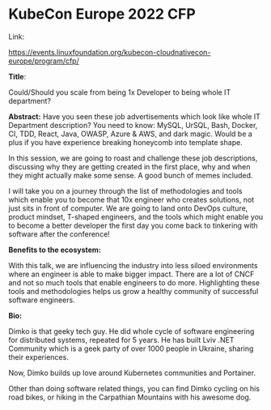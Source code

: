 # KubeCon Europe 2022 CFP

Link:

https://events.linuxfoundation.org/kubecon-cloudnativecon-europe/program/cfp/

**Title**:

Could/Should you scale from being 1x Developer to being whole IT department?

**Abstract:**
Have you seen these job advertisements which look like whole IT Department description? You need to know: MySQL, UrSQL, Bash, Docker, CI, TDD, React, Java, OWASP, Azure & AWS, and dark magic. Would be a plus if you have experience breaking honeycomb into template shape. 

In this session, we are going to roast and challenge these job descriptions, discussing why they are getting created in the first place, why and when they might actually make some sense. A good bunch of memes included.

I will take you on a journey through the list of methodologies and tools which enable you to become that 10x engineer who creates solutions, not just sits in front of computer. We are going to land onto DevOps culture, product mindset, T-shaped engineers, and the tools which might enable you to become a better developer the first day you come back to tinkering with software after the conference! 

**Benefits to the ecosystem:**

With this talk, we are influencing the industry into less siloed environments where an engineer is able to make bigger impact. There are a lot of CNCF and not so much tools that enable engineers to do more. Highlighting these tools and methodologies helps us grow a healthy community of successful software engineers. 

**Bio:**

Dimko is that geeky tech guy. He did whole cycle of software engineering for distributed systems, repeated for 5 years. He has built Lviv .NET Community which is a geek party of over 1000 people in Ukraine, sharing their experiences. 

Now, Dimko builds up love around Kubernetes communities and Portainer.

Other than doing software related things, you can find Dimko cycling on his road bikes, or hiking in the Carpathian Mountains with his awesome dog.